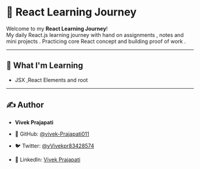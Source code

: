 # 🙏 React Learning Journey

Welcome to my **React Learning Journey**!  
My daily React.js learning journey with hand on assignments , notes and mini projects . Practicing core React concept and building proof of work .

---

## 🧠 What I'm Learning

- JSX ,React Elements and root


---

## ✍️ Author

- **Vivek Prajapati**

- 🐙 GitHub: [@vivek-Prajapati011](https://github.com/vivek-Prajapati011)

- 🐦 Twitter: [@yVivekpr83428574](https://x.com/VivekPr83428574e)

- 💼 LinkedIn: [Vivek Prajapati](https://www.linkedin.com/in/vivek-prajapati-477392267/)

